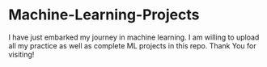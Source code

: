 # Machine-Learning-Projects

I have just embarked my journey in machine learning. I am willing to upload all my practice as well as complete ML projects in this repo. Thank You for visiting! 
